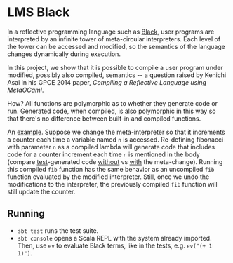 # LMS Black #

In a reflective programming language such as
[Black](https://github.com/readevalprintlove/black), user programs are
interpreted by an infinite tower of meta-circular interpreters. Each
level of the tower can be accessed and modified, so the semantics of
the language changes dynamically during execution.

In this project, we show that it is possible to compile a user program
under modified, possibly also compiled, semantics -- a question raised
by Kenichi Asai in his GPCE 2014 paper, _Compiling a Reflective
Language using MetaOCaml_.

How? All functions are polymorphic as to whether they generate code or run.
Generated code, when compiled, is also polymorphic in this way so that there's
no difference between built-in and compiled functions.

An [example](src/test/scala/lms/black/em.scala#L15).
Suppose we change the meta-interpreter so that it increments
a counter each time a variable named `n` is accessed. Re-defining fibonacci
with parameter `n` as a compiled lambda will generate code that includes
code for a counter increment each time `n` is mentioned in the body
(compare [test](src/test/scala/lms/black/gen.scala#L15)-generated code
[without](src/out/fib.check.scala) vs
[with](src/out/fib_em_var_counter.check.scala) the meta-change).
Running this compiled `fib` function has the same behavior as an uncompiled
`fib` function evaluated by the modified interpreter. Still, once we undo
the modifications to the interpreter, the previously compiled `fib` function
will still update the counter.

## Running

* `sbt test`
   runs the test suite.
* `sbt console`
   opens a Scala REPL with the system already imported. Then, use `ev` to evaluate Black terms, like in the tests, e.g. `ev("(+ 1 1)")`.
